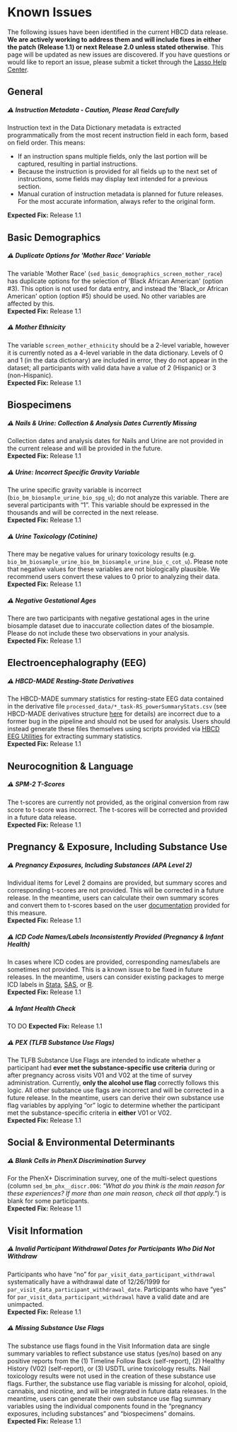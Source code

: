 # Known Issues
The following issues have been identified in the current HBCD data release. **We are actively working to address them and will include fixes in either the patch (Release 1.1) or next Release 2.0 unless stated otherwise**. This page will be updated as new issues are discovered. If you have questions or would like to report an issue, please submit a ticket through the [Lasso Help Center](https://nbdc-datashare.lassoinformatics.com/help-center).

## General

##### ⚠️ Instruction Metadata - Caution, Please Read Carefully

Instruction text in the Data Dictionary metadata is extracted programmatically from the most recent instruction field in each form, based on field order. This means:

*   If an instruction spans multiple fields, only the last portion will be captured, resulting in partial instructions.
*   Because the instruction is provided for all fields up to the next set of instructions, some fields may display text intended for a previous section.
*   Manual curation of instruction metadata is planned for future releases. For the most accurate information, always refer to the original form.       

**Expected Fix:** Release 1.1  


## Basic Demographics
##### ⚠️ Duplicate Options for 'Mother Race' Variable
The variable 'Mother Race' (`sed_basic_demographics_screen_mother_race`) has duplicate options for the selection of 'Black African American' (option #3). This option is not used for data entry, and instead the 'Black_or African American' option (option #5) should be used. No other variables are affected by this.       
**Expected Fix:** Release 1.1    

##### ⚠️ Mother Ethnicity
The variable `screen_mother_ethnicity` should be a 2-level variable, however it is currently noted as a 4-level variable in the data dictionary. Levels of 0 and 1 (in the data dictionary) are included in error, they do not appear in the dataset; all participants with valid data have a value of 2 (Hispanic) or 3 (non-Hispanic).        
**Expected Fix:** Release 1.1    

## Biospecimens

##### ⚠️ Nails & Urine: Collection & Analysis Dates Currently Missing
Collection dates and analysis dates for Nails and Urine are not provided in the current release and will be provided in the future.            
**Expected Fix:** Release 1.1

##### ⚠️ Urine: Incorrect Specific Gravity Variable
The urine specific gravity variable is incorrect (`bio_bm_biosample_urine_bio_spg_u`); do not analyze this variable. There are several participants with “1”. This variable should be expressed in the thousands and will be corrected in the next release.     
**Expected Fix:** Release 1.1

##### ⚠️ Urine Toxicology (Cotinine)
There may be negative values for urinary toxicology results (e.g. `bio_bm_biosample_urine_bio_bm_biosample_urine_bio_c_cot_u`). Please note that negative values for these variables are not biologically plausible. We recommend users convert these values to 0 prior to analyzing their data.        
**Expected Fix:** Release 1.1

##### ⚠️ Negative Gestational Ages 
There are two participants with negative gestational ages in the urine biosample dataset due to inaccurate collection dates of the biosample. Please do not include these two observations in your analysis.        
**Expected Fix:** Release 1.1

## Electroencephalography (EEG)
##### ⚠️ HBCD-MADE Resting-State Derivatives
The HBCD-MADE summary statistics for resting-state EEG data contained in the derivative file `processed_data/*_task-RS_powerSummaryStats.csv` (see HBCD-MADE derivatives structure [here](../datacuration/derivatives.md#hbcd-made-made) for details) are incorrect due to a former bug in the pipeline and should not be used for analysis. Users should instead generate these files themselves using scripts provided via [HBCD EEG Utilities](https://hbcd-eeg-utilities.readthedocs.io/en/stable/) for extracting summary statistics.      
**Expected Fix:** Release 1.1

## Neurocognition & Language
##### ⚠️ SPM-2 T-Scores
The t-scores are currently not provided, as the original conversion from raw score to t-score was incorrect. The t-scores will be corrected and provided in a future data release.      
**Expected Fix:** Release 1.1

## Pregnancy & Exposure, Including Substance Use
##### ⚠️ Pregnancy Exposures, Including Substances (APA Level 2)
Individual items for Level 2 domains are provided, but summary scores and corresponding t-scores are not provided. This will be corrected in a future release. In the meantime, users can calculate their own summary scores and convert them to t-scores based on the user [documentation](../../measures/pregexp/mentalhealth/#apa-12) provided for this measure.        
**Expected Fix:** Release 1.1

##### ⚠️ ICD Code Names/Labels Inconsistently Provided (Pregnancy & Infant Health)
In cases where ICD codes are provided, corresponding names/labels are sometimes not provided. This is a known issue to be fixed in future releases. In the meantime, users can consider existing packages to merge ICD labels in [Stata](https://www.stata.com/features/overview/icd/), [SAS](https://hcup-us.ahrq.gov/toolssoftware/ccsr/dxccsr.jsp), or [R](https://www.rdocumentation.org/packages/icd/versions/3.3).        
**Expected Fix:** Release 1.1

##### ⚠️ Infant Health Check 
 TO DO
**Expected Fix:** Release 1.1

##### ⚠️ PEX (TLFB Substance Use Flags)
The TLFB Substance Use Flags are intended to indicate whether a participant had **ever met the substance-specific use criteria** during or after pregnancy across visits V01 and V02 at the time of survey administration. Currently, **only the alcohol use flag** correctly follows this logic. All other substance use flags are incorrect and will be corrected in a future release. In the meantime, users can derive their own substance use flag variables by applying “or” logic to determine whether the participant met the substance-specific criteria in **either** V01 or V02.     
**Expected Fix:** Release 1.1

## Social & Environmental Determinants
##### ⚠️ Blank Cells in PhenX Discrimination Survey
For the PhenX+ Discrimination survey, one of the multi-select questions (column `sed_bm_phx__discr.006`: *"What do you think is the main reason for these experiences? If more than one main reason, check all that apply."*) is blank for some participants.       
**Expected Fix:** Release 1.1

## Visit Information
##### ⚠️ Invalid Participant Withdrawal Dates for Participants Who Did Not Withdraw
Participants who have “no” for `par_visit_data_participant_withdrawal` systematically have a withdrawal date of 12/26/1999 for 
`par_visit_data_participant_withdrawal_date`. Participants who have “yes” for `par_visit_data_participant_withdrawal` have a valid date and are unimpacted.     
**Expected Fix:** Release 1.1

##### ⚠️ Missing Substance Use Flags 
The substance use flags found in the Visit Information data are single summary variables to reflect substance use status (yes/no) based on any positive reports from the (1) Timeline Follow Back (self-report), (2) Healthy History (V02) (self-report), or (3) USDTL urine toxicology results. Nail toxicology results were not used in the creation of these substance use flags. Further, the substance use flag variable is missing for alcohol, opioid, cannabis, and nicotine, and will be integrated in future data releases. In the meantime, users can generate their own substance use flag summary variables using the individual components found in the “pregnancy exposures, including substances” and “biospecimens” domains.       
**Expected Fix:** Release 1.1

